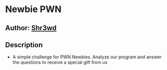 # Newbie PWN

## Author: [Shr3wd](https://github.com/shr3wcl)

## Description

- A simple challenge for PWN Newbies. Analyze our program and answer the questions to receive a special gift from us
